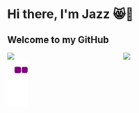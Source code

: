 # Hi there, I'm Jazz 😸👋
## Welcome to my GitHub

<img align="left" width="47%" src="https://github-readme-stats.vercel.app/api?username=JasminFarhi&show_icons=true&theme=radical"/>
<img align="right" width="47%" src="https://github-readme-stats.vercel.app/api/top-langs/?username=JasminFarhi&hide_progress=true"/>

![snake gif](https://github.com/JasminFarhi/JasminFarhi/blob/output/github-contribution-grid-snake.gif)

